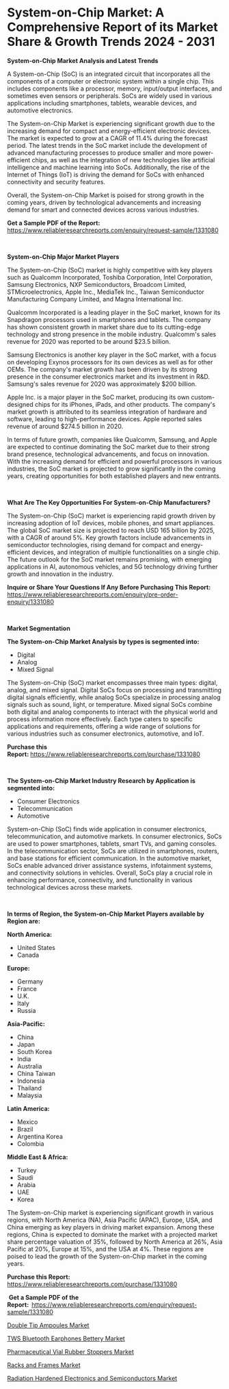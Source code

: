 <p><h1>System-on-Chip Market: A Comprehensive Report of its Market Share & Growth Trends 2024 - 2031</h1></p><p><strong>System-on-Chip Market Analysis and Latest Trends</strong></p>
<p><p>A System-on-Chip (SoC) is an integrated circuit that incorporates all the components of a computer or electronic system within a single chip. This includes components like a processor, memory, input/output interfaces, and sometimes even sensors or peripherals. SoCs are widely used in various applications including smartphones, tablets, wearable devices, and automotive electronics.</p><p>The System-on-Chip Market is experiencing significant growth due to the increasing demand for compact and energy-efficient electronic devices. The market is expected to grow at a CAGR of 11.4% during the forecast period. The latest trends in the SoC market include the development of advanced manufacturing processes to produce smaller and more power-efficient chips, as well as the integration of new technologies like artificial intelligence and machine learning into SoCs. Additionally, the rise of the Internet of Things (IoT) is driving the demand for SoCs with enhanced connectivity and security features.</p><p>Overall, the System-on-Chip Market is poised for strong growth in the coming years, driven by technological advancements and increasing demand for smart and connected devices across various industries.</p></p>
<p><strong>Get a Sample PDF of the Report:&nbsp;</strong> <a href="https://www.reliableresearchreports.com/enquiry/request-sample/1331080">https://www.reliableresearchreports.com/enquiry/request-sample/1331080</a></p>
<p>&nbsp;</p>
<p><strong>System-on-Chip Major Market Players</strong></p>
<p><p>The System-on-Chip (SoC) market is highly competitive with key players such as Qualcomm Incorporated, Toshiba Corporation, Intel Corporation, Samsung Electronics, NXP Semiconductors, Broadcom Limited, STMicroelectronics, Apple Inc., MediaTek Inc., Taiwan Semiconductor Manufacturing Company Limited, and Magna International Inc.</p><p>Qualcomm Incorporated is a leading player in the SoC market, known for its Snapdragon processors used in smartphones and tablets. The company has shown consistent growth in market share due to its cutting-edge technology and strong presence in the mobile industry. Qualcomm's sales revenue for 2020 was reported to be around $23.5 billion.</p><p>Samsung Electronics is another key player in the SoC market, with a focus on developing Exynos processors for its own devices as well as for other OEMs. The company's market growth has been driven by its strong presence in the consumer electronics market and its investment in R&D. Samsung's sales revenue for 2020 was approximately $200 billion.</p><p>Apple Inc. is a major player in the SoC market, producing its own custom-designed chips for its iPhones, iPads, and other products. The company's market growth is attributed to its seamless integration of hardware and software, leading to high-performance devices. Apple reported sales revenue of around $274.5 billion in 2020.</p><p>In terms of future growth, companies like Qualcomm, Samsung, and Apple are expected to continue dominating the SoC market due to their strong brand presence, technological advancements, and focus on innovation. With the increasing demand for efficient and powerful processors in various industries, the SoC market is projected to grow significantly in the coming years, creating opportunities for both established players and new entrants.</p></p>
<p>&nbsp;</p>
<p><strong>What Are The Key Opportunities For System-on-Chip Manufacturers?</strong></p>
<p><p>The System-on-Chip (SoC) market is experiencing rapid growth driven by increasing adoption of IoT devices, mobile phones, and smart appliances. The global SoC market size is projected to reach USD 165 billion by 2025, with a CAGR of around 5%. Key growth factors include advancements in semiconductor technologies, rising demand for compact and energy-efficient devices, and integration of multiple functionalities on a single chip. The future outlook for the SoC market remains promising, with emerging applications in AI, autonomous vehicles, and 5G technology driving further growth and innovation in the industry.</p></p>
<p><strong>Inquire or Share Your Questions If Any Before Purchasing This Report:</strong> <a href="https://www.reliableresearchreports.com/enquiry/pre-order-enquiry/1331080">https://www.reliableresearchreports.com/enquiry/pre-order-enquiry/1331080</a></p>
<p>&nbsp;</p>
<p><strong>Market Segmentation</strong></p>
<p><strong>The System-on-Chip Market Analysis by types is segmented into:</strong></p>
<p><ul><li>Digital</li><li>Analog</li><li>Mixed Signal</li></ul></p>
<p><p>The System-on-Chip (SoC) market encompasses three main types: digital, analog, and mixed signal. Digital SoCs focus on processing and transmitting digital signals efficiently, while analog SoCs specialize in processing analog signals such as sound, light, or temperature. Mixed signal SoCs combine both digital and analog components to interact with the physical world and process information more effectively. Each type caters to specific applications and requirements, offering a wide range of solutions for various industries such as consumer electronics, automotive, and IoT.</p></p>
<p><strong>Purchase this Report:&nbsp;</strong><a href="https://www.reliableresearchreports.com/purchase/1331080">https://www.reliableresearchreports.com/purchase/1331080</a></p>
<p>&nbsp;</p>
<p><strong>The System-on-Chip Market Industry Research by Application is segmented into:</strong></p>
<p><ul><li>Consumer Electronics</li><li>Telecommunication</li><li>Automotive</li></ul></p>
<p><p>System-on-Chip (SoC) finds wide application in consumer electronics, telecommunication, and automotive markets. In consumer electronics, SoCs are used to power smartphones, tablets, smart TVs, and gaming consoles. In the telecommunication sector, SoCs are utilized in smartphones, routers, and base stations for efficient communication. In the automotive market, SoCs enable advanced driver assistance systems, infotainment systems, and connectivity solutions in vehicles. Overall, SoCs play a crucial role in enhancing performance, connectivity, and functionality in various technological devices across these markets.</p></p>
<p>&nbsp;</p>
<p><strong>In terms of Region, the System-on-Chip Market Players available by Region are:</strong></p>
<p>
    <p> <strong> North America: </strong>
        <ul>
            <li>United States</li>
            <li>Canada</li>
        </ul>
        </p> 
    <p> <strong> Europe: </strong>
        <ul>
            <li>Germany</li>
            <li>France</li>
            <li>U.K.</li>
            <li>Italy</li>
            <li>Russia</li>
        </ul>
        </p> 
    <p> <strong> Asia-Pacific: </strong>
        <ul>
            <li>China</li>
            <li>Japan</li>
            <li>South Korea</li>
            <li>India</li>
            <li>Australia</li>
            <li>China Taiwan</li>
            <li>Indonesia</li>
            <li>Thailand</li>
            <li>Malaysia</li>
        </ul>
        </p> 
    <p> <strong> Latin America: </strong>
        <ul>
            <li>Mexico</li>
            <li>Brazil</li>
            <li>Argentina Korea</li>
            <li>Colombia</li>
        </ul>
        </p> 
    <p> <strong> Middle East & Africa: </strong>
        <ul>
            <li>Turkey</li>
            <li>Saudi</li>
            <li>Arabia</li>
            <li>UAE</li>
            <li>Korea</li>
        </ul>
    </p>
    </p>
<p><p>The System-on-Chip market is experiencing significant growth in various regions, with North America (NA), Asia Pacific (APAC), Europe, USA, and China emerging as key players in driving market expansion. Among these regions, China is expected to dominate the market with a projected market share percentage valuation of 35%, followed by North America at 26%, Asia Pacific at 20%, Europe at 15%, and the USA at 4%. These regions are poised to lead the growth of the System-on-Chip market in the coming years.</p></p>
<p><strong>Purchase this Report: </strong><a href="https://www.reliableresearchreports.com/purchase/1331080">https://www.reliableresearchreports.com/purchase/1331080</a></p>
<p>&nbsp;<strong>Get a Sample PDF of the Report:&nbsp;&nbsp;</strong><a href="https://www.reliableresearchreports.com/enquiry/request-sample/1331080">https://www.reliableresearchreports.com/enquiry/request-sample/1331080</a></p>
<p><strong></strong></p>
<p><p><a href="https://medium.com/@olgabauch163/double-tip-ampoules-market-the-key-to-successful-business-strategy-forecast-till-2031-a4dc7e5f9808">Double Tip Ampoules Market</a></p><p><a href="https://issuu.com/reportprime-2/docs/tws-bluetooth-earphones-bettery-market-size-2030.p">TWS Bluetooth Earphones Bettery Market</a></p><p><a href="https://medium.com/@olgabauch163/pharmaceutical-vial-rubber-stoppers-market-the-key-to-successful-business-strategy-forecast-till-e95f76b2e811">Pharmaceutical Vial Rubber Stoppers Market</a></p><p><a href="https://github.com/AKSHATREPORTPRIME/Market-Research-Report-List-3/blob/main/racks-and-frames-market.md">Racks and Frames Market</a></p><p><a href="https://github.com/indrystar/Market-Research-Report-List-2/blob/main/radiation-hardened-electronics-and-semiconductors-market.md">Radiation Hardened Electronics and Semiconductors Market</a></p></p>